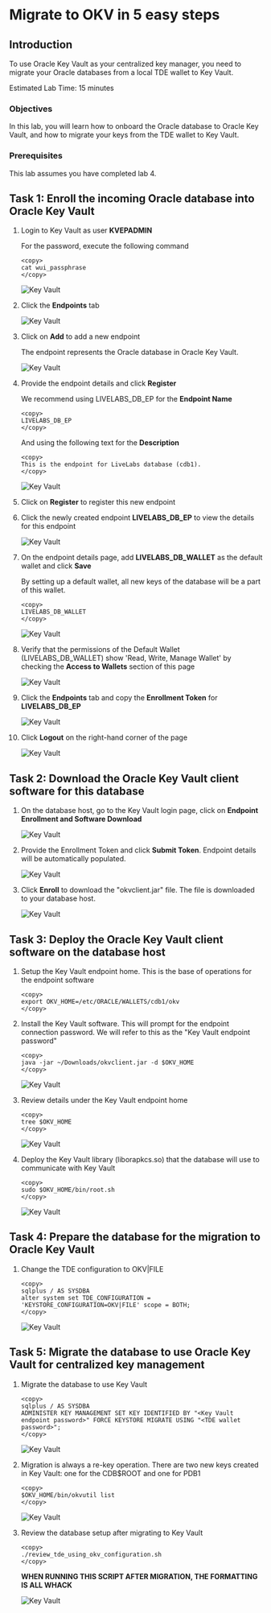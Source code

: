 # Migrate to OKV in 5 easy steps

## Introduction
To use Oracle Key Vault as your centralized key manager, you need to migrate your Oracle databases from a local TDE wallet to Key Vault.

Estimated Lab Time: 15 minutes

### Objectives
In this lab, you will learn how to onboard the Oracle database to Oracle Key Vault, and how to migrate your keys from the TDE wallet to Key Vault.

### Prerequisites
This lab assumes you have completed lab 4.

## Task 1: Enroll the incoming Oracle database into Oracle Key Vault

1.  Login to Key Vault as user **KVEPADMIN**

    For the password, execute the following command

    ```
    <copy>
    cat wui_passphrase
    </copy>
    ```

    ![Key Vault](./images/image-2025-7-24_12-13-38.png "Login to Key Vault as an endpoint administrator.")

2. Click the **Endpoints** tab

    ![Key Vault](./images/image-2025-7-24_12-11-54.png "Click the Endpoints tab.")

3.  Click on **Add** to add a new endpoint

    The endpoint represents the Oracle database in Oracle Key Vault.

    ![Key Vault](./images/image-2025-7-24_15-59-1.png "Click on Add to add a new endpoint")

4.  Provide the endpoint details and click **Register**

    We recommend using LIVELABS\_DB\_EP for the **Endpoint Name**
    ```plaintext
    <copy>
    LIVELABS_DB_EP
    </copy>
    ```
    And using the following text for the **Description**
    ```plaintext
    <copy>
    This is the endpoint for LiveLabs database (cdb1).
    </copy>
    ```

    ![Key Vault](./images/image-2025-7-24_12-17-29.png "Fill in the details of your endpoint: Endpoint Name is LIVELABS_DB_EP; Type is Oracle Database; OS Type is Linux; Description is 'This is the endpoint for LiveLabs database (cdb1).'; Click 'Register'")


5.  Click on **Register** to register this new endpoint

6.  Click the newly created endpoint **LIVELABS\_DB\_EP** to view the details for this endpoint

    ![Key Vault](./images/Screenshot_2025-10-03_14.02.30.png "Click the Endpoints Tab to view the recently created endpoint LIVELABS_DB_EP")

7.  On the endpoint details page, add **LIVELABS\_DB\_WALLET** as the default wallet and click **Save**

    By setting up a default wallet, all new keys of the database will be a part of this wallet.

    ```plaintext
    <copy>
    LIVELABS_DB_WALLET
    </copy>
    ```

    ![Key Vault](./images/image-2025-7-24_16-12-59.png "On the endpoint details page, add the default wallet and click save")

8.  Verify that the permissions of the Default Wallet (LIVELABS\_DB\_WALLET) show 'Read, Write, Manage Wallet' by checking the **Access to Wallets** section of this page

    ![Key Vault](./images/Screenshot_2025-10-03_13.56.15.png "Check the permissions of the default wallet")

9.  Click the **Endpoints** tab and copy the **Enrollment Token** for **LIVELABS\_DB\_EP**

    ![Key Vault](./images/Screenshot_2025-10-03_14.03.59.png "Click the Endpoints tab and copy the Enrollment Token")

10. Click **Logout** on the right-hand corner of the page

    ![Key Vault](./images/image-2025-7-24_12-27-48.png "Click Logout on the right-hand corner of the page")

## Task 2: Download the Oracle Key Vault client software for this database

1.  On the database host, go to the Key Vault login page, click on **Endpoint Enrollment and Software Download**

    ![Key Vault](./images/image-2025-7-24_12-31-21.png "On the database host, go to the Key Vault login page, click on Endpoint Enrollment and Software Download")

2.  Provide the Enrollment Token and click **Submit Token**. Endpoint details will be automatically populated.

    ![Key Vault](./images/Screenshot_2025-10-03_14.11.39.png "Provide the Enrollment Token and click Submit Token. Endpoint details will be automatically populated")

3.  Click **Enroll** to download the "okvclient.jar" file. The file is downloaded to your database host.

    ![Key Vault](./images/Screenshot_2025-10-03_14.13.54.png "Click enroll to download the okvclient.jar file. The file is downloaded to your database host.")

## Task 3: Deploy the Oracle Key Vault client software on the database host

1.  Setup the Key Vault endpoint home. This is the base of operations for the endpoint software

    ```
    <copy>
    export OKV_HOME=/etc/ORACLE/WALLETS/cdb1/okv
    </copy>
    ```

2.  Install the Key Vault software. This will prompt for the endpoint connection password. We will refer to this as the "Key Vault endpoint password"

    ```
    <copy>
    java -jar ~/Downloads/okvclient.jar -d $OKV_HOME
    </copy>
    ```

    ![Key Vault](./images/image-2025-09-27_install.png "Install Key Vault software. This will prompt for the endpoint connection password.")

3.  Review details under the Key Vault endpoint home

    ```
    <copy>
    tree $OKV_HOME
    </copy>
    ```

    ![Key Vault](./images/image-2025-7-24_16-33-45.png "Show details under Key Vault endpoint home")

4.  Deploy the Key Vault library (liborapkcs.so) that the database will use to communicate with Key Vault

    ```
    <copy>
    sudo $OKV_HOME/bin/root.sh
    </copy>
    ```

    ![Key Vault](./images/images-2025-09-25_13-30-45_root.png "Setup the Key Vault library (liborapkcs.so) that the database will use to communicate with Key Vault")

## Task 4: Prepare the database for the migration to Oracle Key Vault

1.  Change the TDE configuration to OKV|FILE

    ```
    <copy>
    sqlplus / AS SYSDBA
    alter system set TDE_CONFIGURATION = 'KEYSTORE_CONFIGURATION=OKV|FILE' scope = BOTH;
    </copy>
    ```

    ![Key Vault](./images/image-2025-7-24_12-53-4.png "Change the TDE configuration to OKV|FILE")

## Task 5: Migrate the database to use Oracle Key Vault for centralized key management

1.  Migrate the database to use Key Vault

    ```
    <copy>
    sqlplus / AS SYSDBA
    ADMINISTER KEY MANAGEMENT SET KEY IDENTIFIED BY "<Key Vault endpoint password>" FORCE KEYSTORE MIGRATE USING "<TDE wallet password>";
    </copy>
    ```

    ![Key Vault](./images/Screenshot_2025-10-03_15.11.26.png "Add OKV password to the TDE wallet")

2.  Migration is always a re-key operation. There are two new keys created in Key Vault: one for the CDB$ROOT and one for PDB1

    ```
    <copy>
    $OKV_HOME/bin/okvutil list
    </copy>
    ```

    ![Key Vault](./images/Screenshot_2025-10-03_15.13.44.png "Migration is always a re-key operation. There are two new keys created in Key Vault: one for the CDB\$ROOT and one for PDB1")

3.  Review the database setup after migrating to Key Vault

    ```
    <copy>
    ./review_tde_using_okv_configuration.sh
    </copy>
    ```

    **WHEN RUNNING THIS SCRIPT AFTER MIGRATION, THE FORMATTING IS ALL WHACK**

    ![Key Vault](./images/image-2025-7-24_17-8-50.png "Review the database setup after migrating to Key Vault")